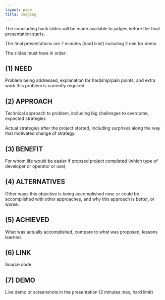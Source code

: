 ```yaml
---
layout: page
title: Judging
---
```


The concluding hack slides will be made available to judges before the final presentation starts.

The final presentations are 7 minutes (hard limit) including 2 min for demo.

The slides must have in order:

## (1) NEED

Problem being addressed, explanation for hardship/pain points, and extra work this problem is currently required.

## (2) APPROACH

Technical approach to problem, including big challenges to overcome, expected strategies

Actual strategies after the project started, including surprises along the way that motivated change of strategy.

## (3) BENEFIT

For whom life would be easier if propsed project completed (which type of developer or operator or use)

## (4) ALTERNATIVES

Other ways this objective is being accomplished now, or could be accomplished with other approaches, and why this approach is better, or worse.

## (5) ACHIEVED

What was actually accomplished, compare to what was proposed, lessons learned.

## (6) LINK

Source code

## (7) DEMO

Live demo or screenshots in the presentation (2 minutes max, hard limit)
